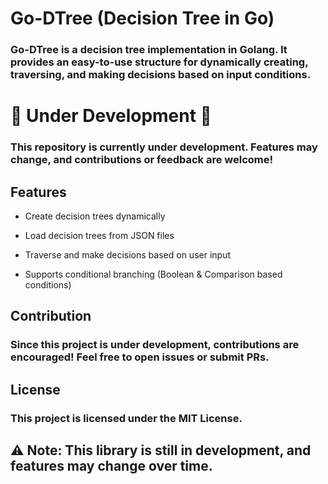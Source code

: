 # Go-DTree (Decision Tree in Go)

### Go-DTree is a decision tree implementation in Golang. It provides an easy-to-use structure for dynamically creating, traversing, and making decisions based on input conditions.

# 🚧 Under Development 🚧

### This repository is currently under development. Features may change, and contributions or feedback are welcome!

## Features

- Create decision trees dynamically

- Load decision trees from JSON files

- Traverse and make decisions based on user input

- Supports conditional branching (Boolean & Comparison based conditions)

## Contribution

### Since this project is under development, contributions are encouraged! Feel free to open issues or submit PRs.

## License

### This project is licensed under the MIT License.

## ⚠️ Note: This library is still in development, and features may change over time.

